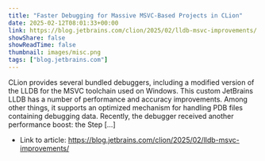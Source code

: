 ```yaml
---
title: "Faster Debugging for Massive MSVC-Based Projects in CLion"
date: 2025-02-12T08:01:33+00:00
link: https://blog.jetbrains.com/clion/2025/02/lldb-msvc-improvements/
showShare: false
showReadTime: false
thumbnail: images/misc.png
tags: ["blog.jetbrains.com"]
---
```

CLion provides several bundled debuggers, including a modified version of the LLDB for the MSVC toolchain used on Windows. This custom JetBrains LLDB has a number of performance and accuracy improvements. Among other things, it supports an optimized mechanism for handling PDB files containing debugging data. Recently, the debugger received another performance boost: the Step […]

- Link to article: https://blog.jetbrains.com/clion/2025/02/lldb-msvc-improvements/